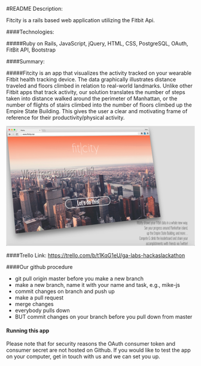 #README
Description: 

Fitcity is a rails based web application utilizing the Fitbit Api.

####Technologies: 

#####Ruby on Rails, JavaScript, jQuery, HTML, CSS, PostgreSQL, OAuth, FitBit API, Bootstrap

####Summary:

#####Fitcity is an app that visualizes the activity tracked on your wearable Fitbit health tracking device. The data graphically illustrates distance traveled and floors climbed in relation to real-world landmarks. Unlike other Fitbit apps that track activity, our solution translates the number of steps taken into distance walked around the perimeter of Manhattan, or the number of flights of stairs climbed into the number of floors climbed up the Empire State Building. This gives the user a clear and motivating frame of reference for their productivity/physical activity. 

![fit_city_image](./app/assets/images/readme_1.png)

####Trello Link: 
https://trello.com/b/t1KqG1eU/ga-labs-hackaslackathon

####Our github procedure

* git pull origin master before you make a new branch
* make a new branch, name it with your name and task, e.g., mike-js
* commit changes on branch and push up
* make a pull request
* merge changes
* everybody pulls down
* BUT commit changes on your branch before you pull down from master

#### Running this app
Please note that for security reasons the OAuth consumer token and consumer secret are not hosted on Github. If you would like to test the app on your computer, get in touch with us and we can set you up.
